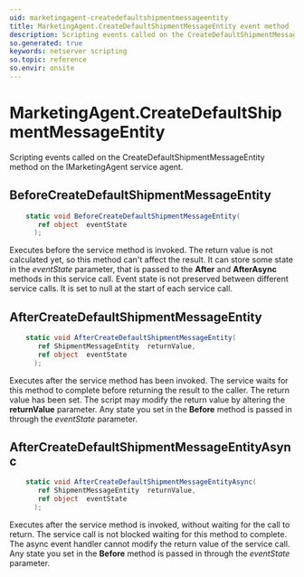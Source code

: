 ```yaml
---
uid: marketingagent-createdefaultshipmentmessageentity
title: MarketingAgent.CreateDefaultShipmentMessageEntity event method
description: Scripting events called on the CreateDefaultShipmentMessageEntity method on the MarketingAgent service agent.
so.generated: true
keywords: netserver scripting
so.topic: reference
so.envir: onsite
---
```

# MarketingAgent.CreateDefaultShipmentMessageEntity

Scripting events called on the <see cref='M:IMarketingAgent.CreateDefaultShipmentMessageEntity'>CreateDefaultShipmentMessageEntity</see> method on the <see cref='IMarketingAgent'>IMarketingAgent</see>  service agent.

## BeforeCreateDefaultShipmentMessageEntity
```cs
    static void BeforeCreateDefaultShipmentMessageEntity(
       ref object  eventState
      );
```
Executes before the service method is invoked.
The return value is not calculated yet, so this method can't affect the result.
It can store some state in the *eventState* parameter, that is passed to the **After** and **AfterAsync** methods in this service call.
Event state is not preserved between different service calls. It is set to null at the start of each service call.
## AfterCreateDefaultShipmentMessageEntity
```cs
    static void AfterCreateDefaultShipmentMessageEntity(
       ref ShipmentMessageEntity  returnValue,
       ref object  eventState
      );
```
Executes after the service method has been invoked. The service waits for this method to complete before returning the result to the caller.
The return value has been set. The script may modify the return value by altering the **returnValue** parameter.
Any state you set in the **Before** method is passed in through the *eventState* parameter.
## AfterCreateDefaultShipmentMessageEntityAsync
```cs
    static void AfterCreateDefaultShipmentMessageEntityAsync(
       ref ShipmentMessageEntity  returnValue,
       ref object  eventState
      );
```
Executes after the service method is invoked, without waiting for the call to return.
The service call is not blocked waiting for this method to complete.
The async event handler cannot modify the return value of the service call.
Any state you set in the **Before** method is passed in through the *eventState* parameter.

